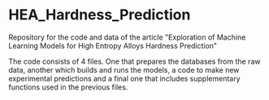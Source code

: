 # HEA_Hardness_Prediction
Repository for the code and data of the article "Exploration of Machine Learning Models for High Entropy Alloys Hardness Prediction"

The code consists of 4 files. One that prepares the databases from the raw data, another which builds and runs the models, a code to make new experimental predictions and a final one that includes supplementary functions used in the previous files. 

